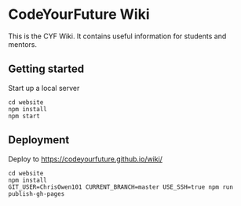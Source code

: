 # CodeYourFuture Wiki

This is the CYF Wiki. It contains useful information for students and mentors.

## Getting started

Start up a local server

```
cd website
npm install
npm start
```

## Deployment

Deploy to https://codeyourfuture.github.io/wiki/

```
cd website
npm install
GIT_USER=ChrisOwen101 CURRENT_BRANCH=master USE_SSH=true npm run publish-gh-pages
```
